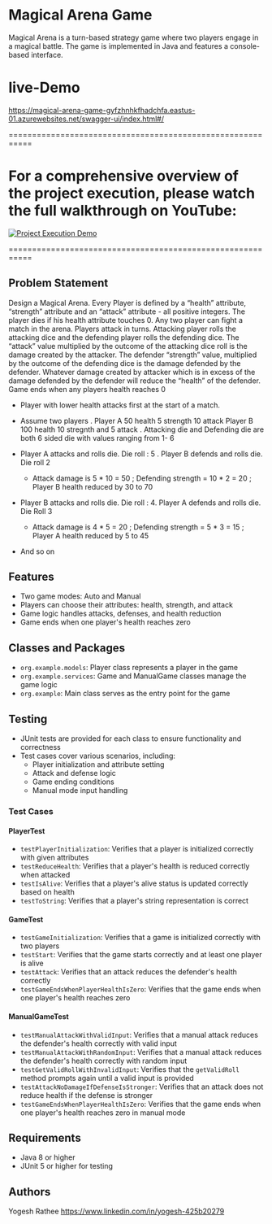# Magical Arena Game
Magical Arena is a turn-based strategy game where two players engage in a magical battle. The game is implemented in Java and features a console-based interface.

# live-Demo
https://magical-arena-game-gyfzhnhkfhadchfa.eastus-01.azurewebsites.net/swagger-ui/index.html#/
 
===========================================================
# For a comprehensive overview of the project execution, please watch the full walkthrough on YouTube:
[![Project Execution Demo](https://img.youtube.com/vi/l16lrGbRxhg/0.jpg)](https://youtu.be/l16lrGbRxhg?si=I9vz2oYtexIpsKiE)

===========================================================

## Problem Statement
Design a Magical Arena. Every Player is defined by a “health” attribute, “strength” attribute and an “attack” attribute - all positive integers. The player dies if his health attribute touches 0. 
Any two player can fight a match in the arena. Players attack in turns. Attacking player rolls the attacking dice and the defending player rolls the defending dice. The “attack”  value multiplied by the outcome of the  attacking dice roll is the damage created by the attacker. The defender “strength” value, multiplied by the outcome of the defending dice is the damage defended by the defender. Whatever damage created by attacker which is in excess of the damage defended by the defender will reduce the “health” of the defender. Game ends when any players health reaches 0

* Player with lower health attacks first at the start of a match. 

* Assume two players . Player A 50 health 5 strength 10 attack Player B 100 health 10 stregnth and 5 attack . Attacking die and Defending die are both 6 sided die with values ranging from 1- 6

* Player A attacks and rolls die. Die roll : 5 . Player B defends and rolls die. Die roll 2

  + Attack damage is 5 * 10 = 50 ; Defending strength = 10 * 2 = 20 ; Player B health reduced by 30 to 70

* Player B attacks and rolls die. Die roll : 4. Player A defends and rolls die. Die Roll 3

  + Attack damage is 4 * 5 = 20 ; Defending strength = 5 * 3 = 15 ; Player A health reduced by 5 to 45

* And so on


## Features
* Two game modes: Auto and Manual
* Players can choose their attributes: health, strength, and attack
* Game logic handles attacks, defenses, and health reduction
* Game ends when one player's health reaches zero

## Classes and Packages
* `org.example.models`: Player class represents a player in the game
* `org.example.services`: Game and ManualGame classes manage the game logic
* `org.example`: Main class serves as the entry point for the game

## Testing
* JUnit tests are provided for each class to ensure functionality and correctness
* Test cases cover various scenarios, including:
	+ Player initialization and attribute setting
	+ Attack and defense logic
	+ Game ending conditions
	+ Manual mode input handling

### Test Cases

#### PlayerTest
* `testPlayerInitialization`: Verifies that a player is initialized correctly with given attributes
* `testReduceHealth`: Verifies that a player's health is reduced correctly when attacked
* `testIsAlive`: Verifies that a player's alive status is updated correctly based on health
* `testToString`: Verifies that a player's string representation is correct

#### GameTest
* `testGameInitialization`: Verifies that a game is initialized correctly with two players
* `testStart`: Verifies that the game starts correctly and at least one player is alive
* `testAttack`: Verifies that an attack reduces the defender's health correctly
* `testGameEndsWhenPlayerHealthIsZero`: Verifies that the game ends when one player's health reaches zero

#### ManualGameTest
* `testManualAttackWithValidInput`: Verifies that a manual attack reduces the defender's health correctly with valid input
* `testManualAttackWithRandomInput`: Verifies that a manual attack reduces the defender's health correctly with random input
* `testGetValidRollWithInvalidInput`: Verifies that the `getValidRoll` method prompts again until a valid input is provided
* `testAttackNoDamageIfDefenseIsStronger`: Verifies that an attack does not reduce health if the defense is stronger
* `testGameEndsWhenPlayerHealthIsZero`: Verifies that the game ends when one player's health reaches zero in manual mode

## Requirements
* Java 8 or higher
* JUnit 5 or higher for testing

## Authors
  Yogesh Rathee
  https://www.linkedin.com/in/yogesh-425b20279


